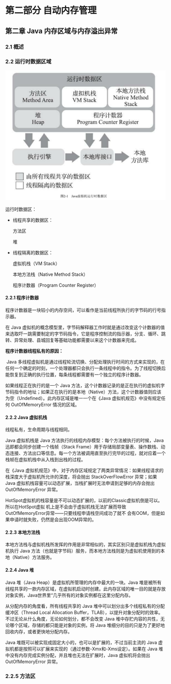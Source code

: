 # 第二部分 自动内存管理

## 第二章 Java 内存区域与内存溢出异常

### 2.1 概述

### 2.2 运行时数据区域

![image-20210705102047302](img/深入理解Java虚拟机.assets/Java虚拟机运行时数据区.png)

运行时数据区：

- 线程共享的数据区：

  方法区

  堆

- 线程隔离的数据区：

  虚拟机栈（VM Stack）

  本地方法栈（Native Method Stack）

  程序计数器（Program Counter Register）

#### 2.2.1 程序计数器

程序计数器是一块较小的内存空间，可以看作是当前线程所执行的字节码的行号指示器。

在 Java 虚拟机的概念模型里，字节码解释器工作时就是通过改变这个计数器的值来选取吓一跳需要制定的字节码指令，它是程序控制流的指示器，分支、循环、跳转、异常处理、县城回复等基础功能都需要以来这个计数器来完成。

**程序计数器线程私有的原因：**

​	Java 多线程虚拟机是通过线程轮流切换、分配处理执行时间的方式来实现的，在任何一个确定的时刻，一个处理器都只会执行一条线程中的指令。为了线程切换后能恢复到正确的执行位置，每条线程都需要有一个独立的程序计数器。

如果线程正在执行的是一个 Java 方法，这个计数器记录的是正在执行的虚拟机字节码指令的地址；如果正在执行的是本地（Native）方法，这个计数器值则应该为空（Undefined）。此内存区域是唯一一个在《Java 虚拟机规范》中没有规定任何 OutOfMemoryError 情况的区域。

#### 2.2.2 Java 虚拟机栈

线程私有，生命周期与线程相同。

Java 虚拟机栈是 Java 方法执行的线程内存模型：每个方法被执行的时候，Java 迅即都会同步创建一个栈帧（Stack Frame）用于存储局部变量表、操作数栈、动态连接、方法出口等信息。每一个方法被调用直至执行完毕的过程，就对应着一个栈帧在虚拟机栈中从入栈到出栈的过程。

在《Java 虚拟机规范》中，对于内存区域规定了两类异常情况：如果线程请求的栈深度大于虚拟机所允许的深度，将会抛出 StackOverFlowError 异常；如果 Java 虚拟机栈容量可以动态扩展，当栈扩展时无法申请到足够的内存会抛出 OutOfMemoryError 异常。

HotSpot虚拟机的栈容量是不可以动态扩展的，以前的Classic虚拟机倒是可以。所以在HotSpot虚拟
机上是不会由于虚拟机栈无法扩展而导致OutOfMemoryError异常——只要线程申请栈空间成功了就不
会有OOM，但是如果申请时就失败，仍然是会出现OOM异常的。

#### 2.2.3 本地方法栈

本地方法栈与虚拟机栈所发挥的作用是非常相似的，其实区别只是虚拟机栈为虚拟机执行 Java 方法（也就是字节码）服务，而本地方法栈则是为虚拟机使用到的本地（Native）方法服务。

#### 2.2.4 Java 堆

Java 堆（Java Heap）是虚拟机所管理的内存中最大的一块。Java 堆是被所有线程共享的一款内存区域，在虚拟机启动时创建。此内存区域的唯一目的就是存放对象实例，Java世界里“几乎所有的对象实例都在这里分配内存。

从分配内存的角度看，所有线程共享的 Java 堆中可以划分出多个线程私有的分配缓冲区（Thread Local Allocation Buffer，TLAB），以提升对象分配时的效率。不过无论从什么角度，无论如何划分，都不会改变 Java 堆中存贮内容的共性，无论哪个区域，存储的都只能是对象的实例，将 Java 堆细分的目的只是为了更好地回收内存，或者更快地分配内存。

Java 堆既可以被实现成固定大小的，也可以是扩展的，不过当前主流的 Java 虚拟机都是按照可以扩展来实现的（通过参数-Xmx和-Xms设定）。如果在 Java 堆中没有内存完成实例分配，并且堆也无法在扩展时，Java 虚拟机将会抛出 OutOfMemoryError 异常。

### 2.2.5 方法区





































































































































